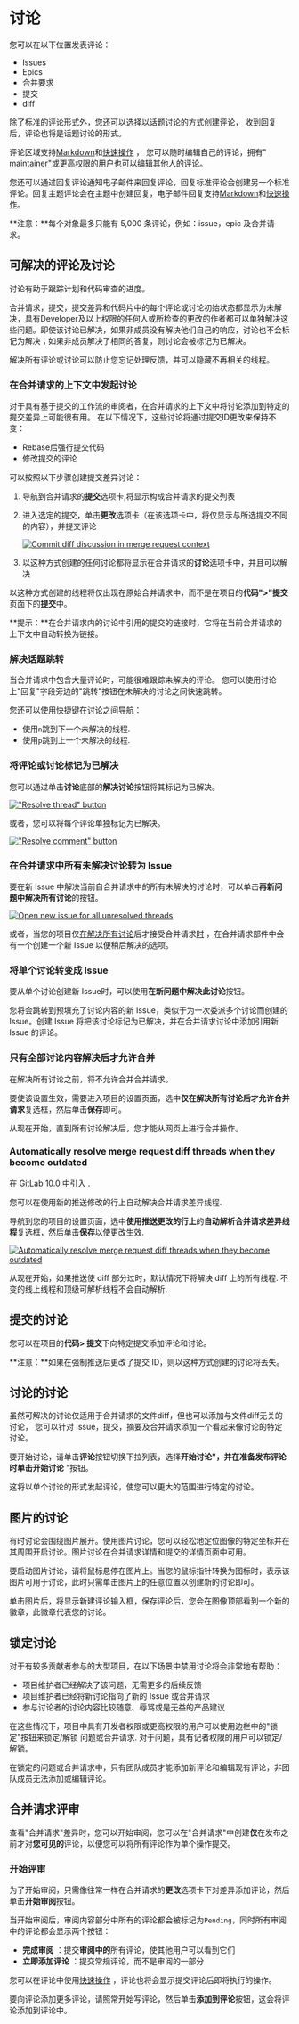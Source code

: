 # 讨论[](#讨论 "Permalink")

您可以在以下位置发表评论：

*   Issues
*   Epics
*   合并要求
*   提交
*   diff

除了标准的评论形式外，您还可以选择以话题讨论的方式创建评论， 收到回复后，评论也将是话题讨论的形式。

评论区域支持[Markdown](/docs/user/markdown)和[快速操作](/docs/user/project/quick-actions) ， 您可以随时编辑自己的评论，拥有" [maintainer"](/docs/user/permissions)或更高权限的用户也可以编辑其他人的评论。

您还可以通过回复评论通知电子邮件来回复评论，回复标准评论会创建另一个标准评论。回复主题评论会在主题中创建回复，电子邮件回复支持[Markdown](/docs/user/markdown)和[快速操作](/docs/user/project/quick-actions)。

**注意：**每个对象最多只能有 5,000 条评论，例如：issue，epic 及合并请求。

## 可解决的评论及讨论[](#resolvable-comments-and-threads "Permalink")

讨论有助于跟踪计划和代码审查的进度。

合并请求，提交，提交差异和代码片中的每个评论或讨论初始状态都显示为未解决，具有Developer及以上权限的任何人或所检查的更改的作者都可以单独解决这些问题。即使该讨论已解决，如果非成员没有解决他们自己的响应，讨论也不会标记为解决；如果非成员解决了相同的答复，则讨论会被标记为已解决。

解决所有评论或讨论可以防止您忘记处理反馈，并可以隐藏不再相关的线程。

### 在合并请求的上下文中发起讨论[](#commit-threads-in-the-context-of-a-merge-request "Permalink")

对于具有基于提交的工作流的审阅者，在合并请求的上下文中将讨论添加到特定的提交差异上可能很有用。 在以下情况下，这些讨论将通过提交ID更改来保持不变：

*   Rebase后强行提交代码
*   修改提交的评论

可以按照以下步骤创建提交差异讨论：

1.  导航到合并请求的**提交**选项卡,将显示构成合并请求的提交列表

2.  进入选定的提交，单击**更改**选项卡（在该选项卡中，将仅显示与所选提交不同的内容），并提交评论

    [![Commit diff discussion in merge request context](/docs/img/commit_comment_mr_context.png)](/docs/img/commit_comment_mr_context.png)

3.  以这种方式创建的任何讨论都将显示在合并请求的**讨论**选项卡中，并且可以解决

以这种方式创建的线程将仅出现在原始合并请求中，而不是在项目的**代码">"提交**页面下的**提交**中。

**提示：**在合并请求内的讨论中引用的提交的链接时，它将在当前合并请求的上下文中自动转换为链接。

### 解决话题跳转[](#jumping-between-unresolved-threads "Permalink")

当合并请求中包含大量评论时，可能很难跟踪未解决的评论。 您可以使用讨论上"回复"字段旁边的"跳转"按钮在未解决的讨论之间快速跳转。

您还可以使用快捷键在讨论之间导航：

*   使用`n`跳到下一个未解决的线程.
*   使用`p`跳到上一个未解决的线程.

### 将评论或讨论标记为已解决[](#marking-a-comment-or-thread-as-resolved "Permalink")

您可以通过单击**讨论**底部的**解决讨论**按钮将其标记为已解决。

[!["Resolve thread" button](/docs/img/resolve_thread_button.png)](/docs/img/resolve_thread_button.png)

或者，您可以将每个评论单独标记为已解决。

[!["Resolve comment" button](/docs/img/resolve_comment_button.png)](/docs/img/resolve_comment_button.png)

### 在合并请求中所有未解决讨论转为 Issue[](#move-all-unresolved-threads-in-a-merge-request-to-an-issue "Permalink")

要在新 Issue 中解决当前自合并请求中的所有未解决的讨论时，可以单击**再新问题中解决所有讨论**的按钮。

[![Open new issue for all unresolved threads](/docs/img/btn_new_issue_for_all_threads.png)](/docs/img/btn_new_issue_for_all_threads.png)

或者，当您的项目仅[在解决所有讨论](#only-allow-merge-requests-to-be-merged-if-all-threads-are-resolved)后才接受合并请求[时](#only-allow-merge-requests-to-be-merged-if-all-threads-are-resolved) ，在合并请求部件中会有一个创建一个新 Issue 以便稍后解决的选项。

### 将单个讨论转变成 Issue[](#moving-a-single-thread-to-a-new-issue "Permalink")

要从单个讨论创建新 Issue时，可以使用**在新问题中解决此讨论**按钮。

您将会跳转到预填充了讨论内容的新 Issue，类似于为一次委派多个讨论而创建的 Issue。创建 Issue 将把该讨论标记为已解决，并在合并请求讨论中添加引用新 Issue 的评论。


### 只有全部讨论内容解决后才允许合并[](#only-allow-merge-requests-to-be-merged-if-all-threads-are-resolved "Permalink")

在解决所有讨论之前，将不允许合并合并请求。

要使该设置生效，需要进入项目的设置页面，选中**仅在解决所有讨论后才允许合并请求**复选框，然后单击**保存**即可。

从现在开始，直到所有讨论解决后，您才能从网页上进行合并操作。

### Automatically resolve merge request diff threads when they become outdated[](#automatically-resolve-merge-request-diff-threads-when-they-become-outdated "Permalink")

在 GitLab 10.0 中[引入](https://gitlab.com/gitlab-org/gitlab-foss/-/merge_requests/14053) .

您可以在使用新的推送修改的行上自动解决合并请求差异线程.

导航到您的项目的设置页面，选中**使用推送更改的行上**的**自动解析合并请求差异线程**复选框，然后单击**保存**以使更改生效.

[![Automatically resolve merge request diff threads when they become outdated](/docs/img/automatically_resolve_outdated_discussions.png)](/docs/img/automatically_resolve_outdated_discussions.png)

从现在开始，如果推送使 diff 部分过时，默认情况下将解决 diff 上的所有线程. 不变的线上线程和顶级可解析线程不会自动解析.

## 提交的讨论[](#commit-threads "Permalink")

您可以在项目的**代码> 提交**下向特定提交添加评论和讨论。

**注意：**如果在强制推送后更改了提交 ID，则以这种方式创建的讨论将丢失。

## 讨论的讨论[](#threaded-discussions "Permalink")

虽然可解决的讨论仅适用于合并请求的文件diff，但也可以添加与文件diff无关的讨论， 您可以针对 Issue，提交，摘要及合并请求添加一个看起来像讨论的特定讨论。

要开始讨论，请单击**评论**按钮切换下拉列表，选择**开始讨论"，**并在准备发布评论时单击**开始讨论** "按钮。

这将以单个讨论的形式发起评论，使您可以更大的范围进行特定的讨论。

## 图片的讨论[](#image-threads "Permalink")

有时讨论会围绕图片展开。使用图片讨论，您可以轻松地定位图像的特定坐标并在其周围开启讨论。图片讨论在合并请求详情和提交的详情页面中可用。

要启动图片讨论，请将鼠标悬停在图片上。当您的鼠标指针转换为图标时，表示该图片可用于讨论，此时只需单击图片上的任意位置以创建新的讨论即可。

单击图片后，将显示新建评论输入框，保存评论后，您会在图像顶部看到一个新的徽章，此徽章代表您的讨论。

## 锁定讨论[](#lock-discussions "Permalink")

对于有较多贡献者参与的大型项目，在以下场景中禁用讨论将会非常地有帮助：

*   项目维护者已经解决了该问题，无需更多的后续反馈
*   项目维护者已经将新讨论指向了新的 Issue 或合并请求
*   参与讨论者的讨论内容比较随意、辱骂或是无益的产品建议

在这些情况下，项目中具有开发者权限或更高权限的用户可以使用边栏中的"锁定"按钮来锁定/解锁 问题或合并请求. 对于问题，具有记者权限的用户可以锁定/解锁。

在锁定的问题或合并请求中，只有团队成员才能添加新评论和编辑现有评论，非团队成员无法添加或编辑评论。

## 合并请求评审[](#merge-request-reviews "Permalink")

查看"合并请求"差异时，您可以开始审阅，您可以在"合并请求"中创建**仅**在发布之前才对**您可见的**评论，以便您可以将所有评论作为单个操作提交。

### 开始评审[](#starting-a-review "Permalink")

为了开始审阅，只需像往常一样在合并请求的**更改**选项卡下对差异添加评论，然后单击**开始审阅**按钮。

当开始审阅后，审阅内容部分中所有的评论都会被标记为`Pending`，同时所有审阅中的评论都会显示两个按钮：

*   **完成审阅** ：提交**审阅中的**所有评论，使其他用户可以看到它们
*   **立即添加评论** ：提交常规评论，而不是审阅的一部分

您可以在评论中使用[快速操作](/docs/user/project/quick-actions) ，评论也将会显示提交评论后即将执行的操作。

要向评论添加更多评论，请照常开始写评论，然后单击**添加到评论**按钮，这会将评论添加到评论中。
